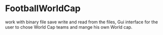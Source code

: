 # FootballWorldCap
work with binary file save write and read from the files, Gui interface for the user to chose World Cap teams and mange his own World cap.
